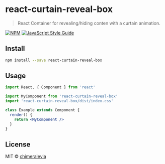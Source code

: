 # react-curtain-reveal-box

> React Container for revealing/hiding conten with a curtain animation.

[![NPM](https://img.shields.io/npm/v/react-curtain-reveal-box.svg)](https://www.npmjs.com/package/react-curtain-reveal-box) [![JavaScript Style Guide](https://img.shields.io/badge/code_style-standard-brightgreen.svg)](https://standardjs.com)

## Install

```bash
npm install --save react-curtain-reveal-box
```

## Usage

```jsx
import React, { Component } from 'react'

import MyComponent from 'react-curtain-reveal-box'
import 'react-curtain-reveal-box/dist/index.css'

class Example extends Component {
  render() {
    return <MyComponent />
  }
}
```

## License

MIT © [chimeralevia](https://github.com/chimeralevia)
